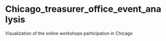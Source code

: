 # Chicago_treasurer_office_event_analysis
Visualization of the online workshops participation in Chicago
